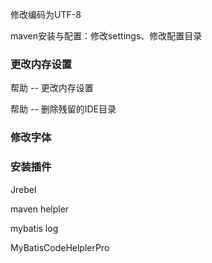 

修改编码为UTF-8



maven安装与配置：修改settings、修改配置目录

### 更改内存设置

帮助 -- 更改内存设置

帮助 -- 删除残留的IDE目录

### 修改字体

### 安装插件

Jrebel

maven helpler

mybatis log

MyBatisCodeHelplerPro





